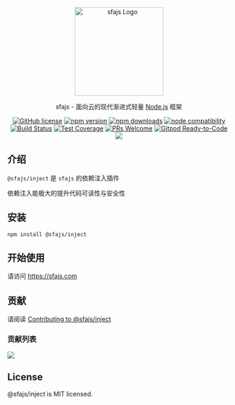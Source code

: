 <p align="center">
  <a href="https://sfajs.com/" target="blank"><img src="https://sfajs.com/images/logo.png" alt="sfajs Logo" width="200"/></a>
</p>

<p align="center">sfajs - 面向云的现代渐进式轻量 <a href="http://nodejs.org" target="_blank">Node.js</a> 框架</p>
<p align="center">
    <a href="https://github.com/sfajs/inject/blob/main/LICENSE" target="_blank"><img src="https://img.shields.io/badge/license-MIT-blue.svg" alt="GitHub license" /></a>
    <a href=""><img src="https://img.shields.io/npm/v/@sfajs/inject.svg" alt="npm version"></a>
    <a href=""><img src="https://badgen.net/npm/dt/@sfajs/inject" alt="npm downloads"></a>
    <a href="https://nodejs.org/en/about/releases/"><img src="https://img.shields.io/node/v/vite.svg" alt="node compatibility"></a>
    <a href="#"><img src="https://github.com/sfajs/inject/actions/workflows/test.yml/badge.svg?branch=main" alt="Build Status"></a>
    <a href="https://codecov.io/gh/sfajs/inject/branch/main"><img src="https://img.shields.io/codecov/c/github/sfajs/inject/main.svg" alt="Test Coverage"></a>
    <a href="https://github.com/sfajs/inject/pulls"><img src="https://img.shields.io/badge/PRs-welcome-brightgreen.svg" alt="PRs Welcome"></a>
    <a href="https://gitpod.io/#https://github.com/sfajs/inject"><img src="https://img.shields.io/badge/Gitpod-Ready--to--Code-blue?logo=gitpod" alt="Gitpod Ready-to-Code"></a>
    <a href="https://paypal.me/ihalwang" target="_blank"><img src="https://img.shields.io/badge/Donate-PayPal-ff3f59.svg"/></a>
</p>

## 介绍

`@sfajs/inject` 是 `sfajs` 的依赖注入插件

依赖注入能极大的提升代码可读性与安全性

## 安装

```
npm install @sfajs/inject
```

## 开始使用

请访问 <https://sfajs.com>

## 贡献

请阅读 [Contributing to @sfajs/inject](https://github.com/sfajs/inject/blob/main/CONTRIBUTING.md)

### 贡献列表

<a href="https://github.com/sfajs/inject/graphs/contributors">
  <img src="https://contrib.rocks/image?repo=sfajs/inject" />
</a>

## License

@sfajs/inject is MIT licensed.
